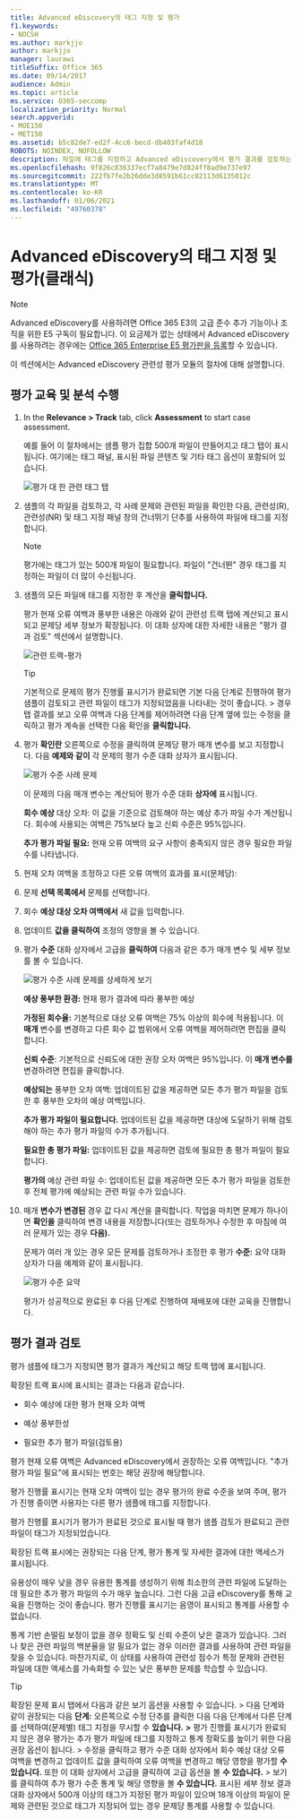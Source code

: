 ```yaml
---
title: Advanced eDiscovery의 태그 지정 및 평가
f1.keywords:
- NOCSH
ms.author: markjjo
author: markjjo
manager: laurawi
titleSuffix: Office 365
ms.date: 09/14/2017
audience: Admin
ms.topic: article
ms.service: O365-seccomp
localization_priority: Normal
search.appverid:
- MOE150
- MET150
ms.assetid: b5c82de7-ed2f-4cc6-becd-db403faf4d18
ROBOTS: NOINDEX, NOFOLLOW
description: 파일에 태그를 지정하고 Advanced eDiscovery에서 평가 결과를 검토하는 등 평가 교육을 수행하는 단계를 검토합니다.
ms.openlocfilehash: 9f826c836337ecf7a8479e7d824ff8ad9e737e97
ms.sourcegitcommit: 222fb7fe2b26dde3d8591b61cc02113d6135012c
ms.translationtype: MT
ms.contentlocale: ko-KR
ms.lasthandoff: 01/06/2021
ms.locfileid: "49760378"
---
```

# <a name="tagging-and-assessment-in-advanced-ediscovery-classic"></a>Advanced eDiscovery의 태그 지정 및 평가(클래식)

> [!NOTE]
> Advanced eDiscovery를 사용하려면 Office 365 E3의 고급 준수 추가 기능이나 조직을 위한 E5 구독이 필요합니다. 이 요금제가 없는 상태에서 Advanced eDiscovery를 사용하려는 경우에는 [Office 365 Enterprise E5 평가판을 등록](https://go.microsoft.com/fwlink/p/?LinkID=698279)할 수 있습니다. 
  
이 섹션에서는 Advanced eDiscovery 관련성 평가 모듈의 절차에 대해 설명합니다. 
  
## <a name="performing-assessment-training-and-analysis"></a>평가 교육 및 분석 수행

1. In the **Relevance \> Track** tab, click **Assessment** to start case assessment. 
    
    예를 들어 이 절차에서는 샘플 평가 집합 500개 파일이  만들어지고 태그 탭이 표시됩니다. 여기에는 태그 패널, 표시된 파일 콘텐츠 및 기타 태그 옵션이 포함되어 있습니다. 
    
    ![평가 대 한 관련 태그 탭](../media/c8acf891-b1cd-4344-816c-eabb8cbbe742.png)
  
2. 샘플의 각 파일을 검토하고, 각 사례 문제와 관련된 파일을 확인한 다음, 관련성(R), 관련성(NR) 및 태그 지정  패널 창의 건너뛰기 단추를 사용하여 파일에 태그를 지정합니다. 
    
    > [!NOTE]
    >  평가에는 태그가 있는 500개 파일이 필요합니다. 파일이 "건너뛴" 경우 태그를 지정하는 파일이 더 많이 수신됩니다. 
  
3. 샘플의 모든 파일에 태그를 지정한 후 계산을 **클릭합니다.** 
    
    평가 현재 오류 여백과 풍부한 내용은  아래와 같이 관련성 트랙 탭에 계산되고 표시되고 문제당 세부 정보가 확장됩니다. 이 대화 상자에 대한 자세한 내용은 "평가 결과 검토" 섹션에서 설명합니다. 
    
    ![관련 트랙-평가](../media/da911ba5-8678-40d6-9ad5-fd0b058355c1.png)
  
    > [!TIP]
    > 기본적으로 문제의 평가 진행률 표시기가 완료되면 기본 다음 단계로 진행하여 평가 샘플이 검토되고 관련 파일이 태그가 지정되었음을 나타내는 것이 좋습니다. > 경우 탭 결과를 보고 오류 여백과 다음 단계를 제어하려면 다음 단계  옆에 있는 수정을 클릭하고 평가 계속을 선택한 다음 확인을 **클릭합니다.**   
  
1. 평가 **확인란** 오른쪽으로  수정을 클릭하여 문제당 평가 매개 변수를 보고 지정합니다. 다음 **예제와 같이** 각 문제의 평가 수준 대화 상자가 표시됩니다. 
    
    ![평가 수준 사례 문제](../media/b7113fef-d125-4617-ae1b-c9eb0bf79aec.png)
  
    이 문제의 다음 매개 변수는 계산되어 평가 수준 대화 **상자에** 표시됩니다. 
    
    **회수 예상** 대상 오차: 이 값을 기준으로 검토해야 하는 예상 추가 파일 수가 계산됩니다. 회수에 사용되는 여백은 75%보다 높고 신뢰 수준은 95%입니다. 
    
    **추가 평가 파일 필요:** 현재 오류 여백의 요구 사항이 충족되지 않은 경우 필요한 파일 수를 나타냅니다. 
    
2. 현재 오차 여백을 조정하고 다른 오류 여백의 효과를 표시(문제당):
    
1. 문제 **선택 목록에서** 문제를 선택합니다. 
    
2. 회수 **예상 대상 오차 여백에서** 새 값을 입력합니다.
    
3. 업데이트 **값을 클릭하여** 조정의 영향을 볼 수 있습니다. 
    
3. 평가 **수준** 대화 상자에서 고급을 **클릭하여** 다음과 같은 추가 매개 변수 및 세부 정보를 볼 수 있습니다. 
    
    ![평가 수준 사례 문제를 상세하게 보기](../media/577d7e0e-95df-48c2-9dec-bdeab5e801d8.png)
  
    **예상 풍부한 환경:** 현재 평가 결과에 따라 풍부한 예상
    
    **가정된 회수율:** 기본적으로 대상 오류 여백은 75% 이상의 회수에 적용됩니다. 이 **매개** 변수를 변경하고 다른 회수 값 범위에서 오류 여백을 제어하려면 편집을 클릭합니다. 
    
    **신뢰 수준**: 기본적으로 신뢰도에 대한 권장 오차 여백은 95%입니다. 이 **매개 변수를** 변경하려면 편집을 클릭합니다. 
    
    **예상되는** 풍부한 오차 여백: 업데이트된 값을 제공하면 모든 추가 평가 파일을 검토한 후 풍부한 오차의 예상 여백입니다.
    
    **추가 평가 파일이 필요합니다.** 업데이트된 값을 제공하면 대상에 도달하기 위해 검토해야 하는 추가 평가 파일의 수가 추가됩니다.
    
    **필요한 총 평가 파일:** 업데이트된 값을 제공하면 검토에 필요한 총 평가 파일이 필요합니다.
    
    **평가의** 예상 관련 파일 수: 업데이트된 값을 제공하면 모든 추가 평가 파일을 검토한 후 전체 평가에 예상되는 관련 파일 수가 있습니다.
    
4. 매개 **변수가 변경된** 경우 값 다시 계산을 클릭합니다. 작업을 마치면 문제가 하나이면 **확인을** 클릭하여 변경 내용을  저장합니다(또는 검토하거나 수정한 후 마침에 여러 문제가 있는 경우 **다음).** 
    
    문제가 여러 개 있는 경우 모든 문제를 검토하거나 조정한 후 평가 **수준:** 요약 대화 상자가 다음 예제와 같이 표시됩니다. 
    
    ![평가 수준 요약](../media/4997b46d-10a5-4abc-b3b2-7b75a370eb9e.png)
  
    평가가 성공적으로 완료된 후 다음 단계로 진행하여 재배포에 대한 교육을 진행합니다.
    
## <a name="reviewing-assessment-results"></a>평가 결과 검토

평가 샘플에 태그가 지정되면 평가 결과가 계산되고 해당 트랙 탭에 표시됩니다.
  
확장된 트랙 표시에 표시되는 결과는 다음과 같습니다. 
  
- 회수 예상에 대한 평가 현재 오차 여백
    
- 예상 풍부한성
    
- 필요한 추가 평가 파일(검토용)
    
평가 현재 오류 여백은 Advanced eDiscovery에서 권장하는 오류 여백입니다. "추가 평가 파일 필요"에 표시되는 번호는 해당 권장에 해당합니다.
  
평가 진행률 표시기는 현재 오차 여백이 있는 경우 평가의 완료 수준을 보여 주며, 평가가 진행 중이면 사용자는 다른 평가 샘플에 태그를 지정합니다.
  
평가 진행률 표시기가 평가가 완료된 것으로 표시될 때 평가 샘플 검토가 완료되고 관련 파일이 태그가 지정되었습니다. 
  
확장된 트랙 표시에는 권장되는 다음 단계, 평가 통계 및 자세한 결과에 대한 액세스가 표시됩니다.
  
유용성이 매우 낮을 경우 유용한 통계를 생성하기 위해 최소한의 관련 파일에 도달하는 데 필요한 추가 평가 파일의 수가 매우 높습니다. 그런 다음 고급 eDiscovery를 통해 교육을 진행하는 것이 좋습니다. 평가 진행률 표시기는 음영이 표시되고 통계를 사용할 수 없습니다. 
  
통계 기반 손떨림 보정이 없을 경우 정확도 및 신뢰 수준이 낮은 결과가 있습니다. 그러나 찾은 관련 파일의 백분율을 알 필요가 없는 경우 이러한 결과를 사용하여 관련 파일을 찾을 수 있습니다. 마찬가지로, 이 상태를 사용하여 관련성 점수가 특정 문제와 관련된 파일에 대한 액세스를 가속화할 수 있는 낮은 풍부한 문제를 학습할 수 있습니다.
  
> [!TIP]
> 확장된 문제 표시 탭에서 다음과 같은 보기 옵션을 사용할 수 있습니다. > 다음 단계와 같이 권장되는 다음 **단계:** 오른쪽으로 수정 단추를  클릭한 다음 다음 단계에서 다른 단계를 선택하여(문제별) 태그 지정을 무시할 수 **있습니다.** **\>** 평가 진행률 표시기가 완료되지 않은 경우 평가는 추가 평가 파일에 태그를 지정하고 통계 정확도를 높이기 위한 다음 권장 옵션이 됩니다. > 수정을 클릭하고 평가 수준 대화 상자에서 회수 예상 대상 오류 여백을 변경하고 업데이트 값을 클릭하여 오류 여백을 변경하고 해당 영향을 평가할 **수 있습니다.** 또한 이 대화 상자에서 고급을 클릭하여 고급 옵션을 볼 **수 있습니다.** > 보기를 클릭하여 추가 평가 수준 통계 및 해당 영향을 볼 **수 있습니다.** 표시된 세부 정보 결과 대화 상자에서 500개 이상의 태그가 지정된 평가 파일이 있으며 18개 이상의 파일이 문제와 관련된 것으로 태그가 지정되어 있는 경우 문제당 통계를 사용할 수 있습니다. 
  